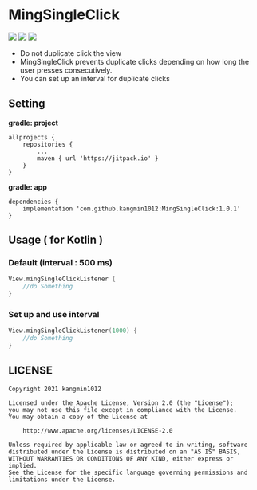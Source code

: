 # MingSingleClick
[![](https://jitpack.io/v/kangmin1012/MingSingleClick.svg)](https://jitpack.io/#kangmin1012/MingSingleClick) <img src="https://img.shields.io/badge/language-kotlin-blue"> <img src = "https://img.shields.io/badge/version-1.0.0-red">
- Do not duplicate click the view
- MingSingleClick prevents duplicate clicks depending on how long the user presses consecutively.
- You can set up an interval for duplicate clicks

## Setting
**gradle: project**
```
allprojects {
	repositories {
		...
		maven { url 'https://jitpack.io' }
	}
}
```
**gradle: app**
```
dependencies {
	implementation 'com.github.kangmin1012:MingSingleClick:1.0.1'
}
```

## Usage ( for Kotlin )

### Default (interval : 500 ms)
```kotlin
View.mingSingleClickListener {
    //do Something
}
```

### Set up and use interval
```kotlin
View.mingSingleClickListener(1000) {
    //do Something
}
```

## LICENSE
```
Copyright 2021 kangmin1012

Licensed under the Apache License, Version 2.0 (the "License");
you may not use this file except in compliance with the License.
You may obtain a copy of the License at

    http://www.apache.org/licenses/LICENSE-2.0

Unless required by applicable law or agreed to in writing, software
distributed under the License is distributed on an "AS IS" BASIS,
WITHOUT WARRANTIES OR CONDITIONS OF ANY KIND, either express or implied.
See the License for the specific language governing permissions and
limitations under the License.
```
